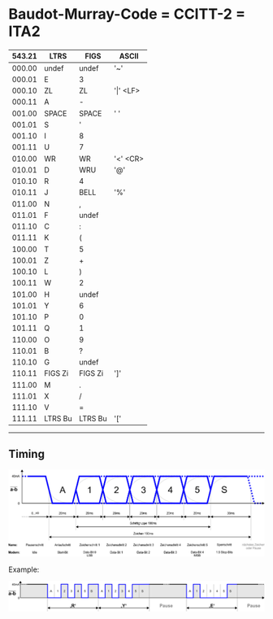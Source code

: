 # Baudot-Murray-Code = CCITT-2 = ITA2

| 543.21 | LTRS | FIGS | ASCII |
| --- | --- | --- | --- |
| 000.00 |    undef | undef | '~'
| 000.01 |    E     | 3
| 000.10 |    ZL    | ZL | '\|' &lt;LF&gt;
| 000.11 |    A     | -
| 001.00 |    SPACE | SPACE | ' '
| 001.01 |    S     | '
| 001.10 |    I     | 8
| 001.11 |    U     | 7
| 010.00 |    WR    | WR | '&lt;' &lt;CR&gt;
| 010.01 |    D     | WRU | '@'
| 010.10 |    R     | 4
| 010.11 |    J     | BELL | '%'
| 011.00 |    N     | ,
| 011.01 |    F     | undef
| 011.10 |    C     | :
| 011.11 |    K     | (
| 100.00 |    T     | 5
| 100.01 |    Z     | +
| 100.10 |    L     | )
| 100.11 |    W     | 2
| 101.00 |    H     | undef
| 101.01 |    Y     | 6
| 101.10 |    P     | 0
| 101.11 |    Q     | 1
| 110.00 |    O     | 9
| 110.01 |    B     | ?
| 110.10 |    G     | undef
| 110.11 |    FIGS Zi | FIGS Zi | ']'
| 111.00 |    M     | .
| 111.01 |    X     | /
| 111.10 |    V     | =
| 111.11 |    LTRS Bu | LTRS Bu | '['

---

## Timing

<img src="img/TW39Timing.png" width="561px">

Example:

<img src="img/TW39Example.png" width="559px">


